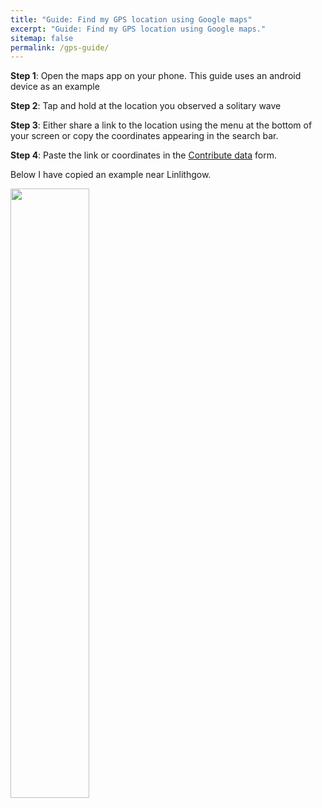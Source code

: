 ```yaml
---
title: "Guide: Find my GPS location using Google maps"
excerpt: "Guide: Find my GPS location using Google maps."
sitemap: false
permalink: /gps-guide/
---
```


<div id="google_translate_element" class="text-right"></div><script>

function googleTranslateElementInit() {

new google.translate.TranslateElement({

pageLanguage: 'en'
  
  

}, 'google_translate_element');

}

</script>
<script src="//translate.google.com/translate_a/element.js?cb=googleTranslateElementInit"></script>

**Step 1**: Open the maps app on your phone. This guide uses an android device as an example 

**Step 2**: Tap and hold at the location you observed a solitary wave

**Step 3**: Either share a link to the location using the menu at the bottom of your screen or copy the coordinates appearing in the search bar.

**Step 4**: Paste the link or coordinates in the [Contribute data](/submit-data/) form.

Below I have copied an example near Linlithgow.

 <img src="https://user-images.githubusercontent.com/108955232/178766457-bcd5a2f0-a1b4-48ef-ac05-da8481c41c8b.jpg"  width="50%" height="50%">


